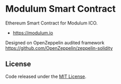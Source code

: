 # Modulum Smart Contract
Ethereum Smart Contract for Modulum ICO.

- https://modulum.io

Designed on OpenZeppelin audited framework https://github.com/OpenZeppelin/zeppelin-solidity

## License
Code released under the [MIT License](https://github.com/OpenZeppelin/zeppelin-solidity/blob/master/LICENSE).
